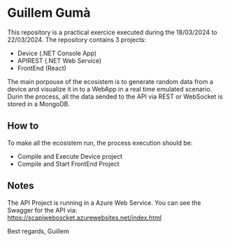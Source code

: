 ﻿# Guillem Gumà

This repository is a practical exercice executed during the 18/03/2024 to 22/03/2024. The repository contains 3 projects:
- Device (.NET Console App)
- APIREST (.NET Web Service)
- FrontEnd (React)

The main porpouse of the ecosistem is to generate random data from a device and visualize it in to a WebApp in a real time emulated scenario. Durin the process, all the data sended to the API via REST or WebSocket is stored in a MongoDB.

## How to
To make all the ecosistem run, the process execution should be:
- Compile and Execute Device project
- Compile and Start FrontEnd Project

## Notes
The API Project is running in a Azure Web Service. You can see the Swagger for the API via: https://scapiweboscket.azurewebsites.net/index.html

Best regards,
Guillem
